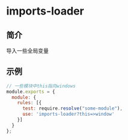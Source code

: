 # imports-loader

## 简介
导入一些全局变量

## 示例
```js
// 一些模块中this指向windows
module.exports = {
  module: {
    rules: [{
      test: require.resolve("some-module"),
      use: 'imports-loader?this=>window'
    }]
  }
};
```